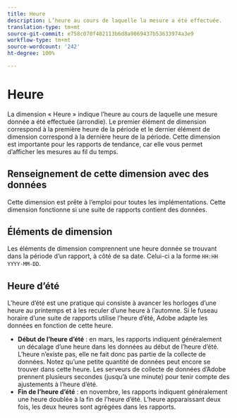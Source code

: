 ```yaml
---
title: Heure
description: L’heure au cours de laquelle la mesure a été effectuée.
translation-type: tm+mt
source-git-commit: e758c070f402113b6d8a9069437b53633974a3e9
workflow-type: tm+mt
source-wordcount: '242'
ht-degree: 100%

---
```



# Heure

La dimension « Heure » indique l’heure au cours de laquelle une mesure donnée a été effectuée (arrondie). Le premier élément de dimension correspond à la première heure de la période et le dernier élément de dimension correspond à la dernière heure de la période. Cette dimension est importante pour les rapports de tendance, car elle vous permet d’afficher les mesures au fil du temps.

## Renseignement de cette dimension avec des données

Cette dimension est prête à l’emploi pour toutes les implémentations. Cette dimension fonctionne si une suite de rapports contient des données.

## Éléments de dimension

Les éléments de dimension comprennent une heure donnée se trouvant dans la période d’un rapport, à côté de sa date. Celui-ci a la forme `HH:HH YYYY-MM-DD`.

## Heure d’été

L’heure d’été est une pratique qui consiste à avancer les horloges d’une heure au printemps et à les reculer d’une heure à l’automne. Si le fuseau horaire d’une suite de rapports utilise l’heure d’été, Adobe adapte les données en fonction de cette heure.

* **Début de l’heure d’été** : en mars, les rapports indiquent généralement un décalage d’une heure dans les données au début de l’heure d’été. L’heure n’existe pas, elle ne fait donc pas partie de la collecte de données. Notez qu’une petite quantité de données peut encore se trouver dans cette heure. Les serveurs de collecte de données d’Adobe prennent plusieurs secondes (jusqu’à une minute) pour tenir compte des ajustements à l’heure d’été.
* **Fin de l’heure d’été** : en novembre, les rapports indiquent généralement une heure doublée à la fin de l’heure d’été. L’heure apparaissant deux fois, les deux heures sont agrégées dans les rapports.

